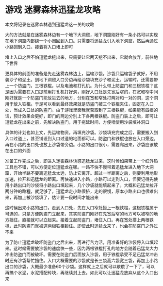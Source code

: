 # 游戏 迷雾森林迅猛龙攻略

本文将记录在迷雾森林遇到迅猛龙这一关的攻略

<!--more-->
<!-- CreateTime:2024/07/28 07:03:52 -->

<!-- 不发布 -->

大的方法就是在迷雾森林边有一个地下大洞窟，地下洞窟刚好有一条小路可以实现在地下洞窟内部绕一个小圈回到入口。只需要将迅猛龙引入地下洞窟，然后再通过小路回到入口。接着将入口堵上即可

堵上入口之后不怕迅猛龙挖出来，只需要让它两天挖不出来，它就会放弃，前往地下世界

更具体的前面的准备是先走迷雾森林边上，运输沙袋，沙袋只运输袋子就好，不用装沙子和泥土。到地下洞窟入口旁边再给沙袋填充沙子和泥土。运输时，还需要带上一个防盗门，三根铁棍，以及电池和打孔机。为什么带上防盗门和三根铁棍？这是因为需要在入口提前用打孔机打好洞，刚好入口处是先宽后窄的，在宽和窄中间刚好就是一个防盗门能放进去的地方，分别在宽和窄处打两对和一对的洞，这个洞用于放入铁棍。于是可以看到最终效果就是防盗门被三个铁棍夹住，固定在入口处，当成入口处的防盗门。由于游戏里面我就获取到了三根铁棍，如果能有四根的话，预计效果会更好，即门的两边分别上下各两根铁棍。防盗门装上之后，即可让迅猛龙在出来之前，先解决防盗门，用于拖延时间，方便咱使用沙袋填补洞口

具体的计划也如上文，先运输物资，再填充沙袋。沙袋填充完成之后，需要搬入到入口过道上，甚至铺设到入口过道的地面都可以。防盗门和铁棍也放在入口旁边。再在小路的出口处也放上沙袋带旁边。小路的出口很小，需要爬出来，沙袋应该放在出口的外面

准备工作完成之后，即进入迷雾森林诱惑迅猛龙过来，这时候如果带上一个红外热工具也不错，可以方便定位迅猛龙在哪。一路不快不慢带着迅猛龙进入地下大洞窟，开始半路不要离迅猛龙太远，防止它离开。超过一半距离之后，则要利用地形加速，拉开和迅猛龙的距离。再快速进入小路，小路可以走到入口，但要记得先使用小路出口的沙袋将小路出口填起来，几个沙袋就能填起来了。大概和迅猛龙拉开两分钟的路程，就足够了，迅猛龙走小路很挤，走的很慢，原本小路出口也很难出来，再加上被沙袋填了，估计要一段时间才能出来

这时候出来小路的出口，走到入口处，先在入口窄处搭上一根铁棍，这根铁棍属于可选的，只是方便防盗门立起来，其实防盗门刚好在先宽后窄的地方可以被窄的地方挡住，直接就可以立起来。接着立起防盗门，堵住入口。再在宽处搭上两根铁棍，此时防盗门就被这两根铁棍锁住。即使此时迅猛龙来了，也会在防盗门之外过不来

为了防止迅猛龙破坏防盗门之后出来，再进行苦力活，用准备好的沙袋将入口填起来。这时候需要放沙袋的速度快一些，因为两根铁棍打孔的地方会随着迅猛龙大力冲击防盗门而被破坏。需要在防盗门后面放入沙袋，用于铁棍承受不足迅猛龙冲击时还有沙袋帮忙挡住。入口大概需要的沙袋就是长三袋高六袋宽三袋，再加上小路出口的沙袋，大概最少准备60个沙袋。这样就上之后就可以歇歇了一下了，可以再搞个水泥，水泥搭配砖块，再继续封上去。如此可以让迅猛龙放弃从这个入口出来